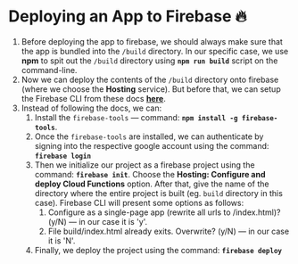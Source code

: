 # Deploying an App to Firebase 🔥

1. Before deploying the app to firebase, we should always make sure that the app is bundled into the `/build` directory. In our specific case, we use **npm** to spit out the `/build` directory using **`npm run build`** script on the command-line.
2. Now we can deploy the contents of the `/build` directory onto firebase (where we choose the **Hosting** service). But before that, we can setup the Firebase CLI from these docs **[here](https://firebase.google.com/docs/cli/?authuser=0#install-cli-windows)**.
3. Instead of following the docs, we can:
   1. Install the `firebase-tools` &mdash; command: **`npm install -g firebase-tools`**.
   2. Once the `firebase-tools` are installed, we can authenticate by signing into the respective google account using the command: **`firebase login`**
   3. Then we initialize our project as a firebase project using the command: **`firebase init`**.  Choose the **Hosting: Configure and deploy Cloud Functions** option. After that, give the name of the directory where the entire project is built (eg. `build` directory in this case). Firebase CLI will present some options as follows:
      1. Configure as a single-page app (rewrite all urls to /index.html)? (y/N) &mdash; in our case it is 'y'.
      2. File build/index.html already exits. Overwrite? (y/N) &mdash; in our case it is 'N'.
   4. Finally, we deploy the project using the command: **`firebase deploy`**
